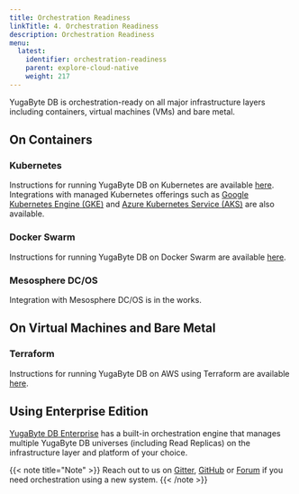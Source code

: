 ```yaml
---
title: Orchestration Readiness
linkTitle: 4. Orchestration Readiness 
description: Orchestration Readiness
menu:
  latest:
    identifier: orchestration-readiness
    parent: explore-cloud-native
    weight: 217
---
```


YugaByte DB is orchestration-ready on all major infrastructure layers including containers, virtual machines (VMs) and bare metal.

## On Containers

### Kubernetes

Instructions for running YugaByte DB on Kubernetes are available [here](/deploy/kubernetes/). Integrations with managed Kubernetes offerings such as [Google Kubernetes Engine (GKE)](/deploy/public-clouds/gcp/#gke) and [Azure Kubernetes Service (AKS)](/deploy/public-clouds/azure/#aks) are also available.

### Docker Swarm

Instructions for running YugaByte DB on Docker Swarm are available [here](/deploy/docker-swarm/).

### Mesosphere DC/OS

Integration with Mesosphere DC/OS is in the works.

## On Virtual Machines and Bare Metal

### Terraform

Instructions for running YugaByte DB on AWS using Terraform are available [here](/deploy/public-clouds/aws/#terraform).

## Using Enterprise Edition

[YugaByte DB Enterprise](/deploy/enterprise-edition/) has a built-in orchestration engine that manages multiple YugaByte DB universes (including Read Replicas) on the infrastructure layer and platform of your choice. 

{{< note title="Note" >}}
Reach out to us on [Gitter](https://gitter.im/YugaByte/Lobby), [GitHub](https://github.com/YugaByte/yugabyte-db/issues) or [Forum](https://forum.yugabyte.com/) if you need orchestration using a new system.
{{< /note >}}


